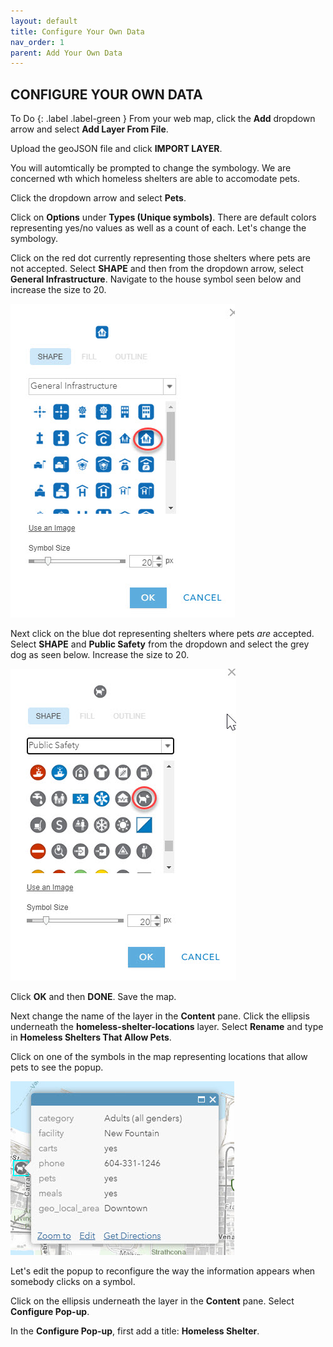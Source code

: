 ```yaml
---
layout: default
title: Configure Your Own Data
nav_order: 1
parent: Add Your Own Data
---
```


## CONFIGURE YOUR OWN DATA

To Do
{: .label .label-green }
From your web map, click the **Add** dropdown arrow and select **Add Layer From File**.

Upload the geoJSON file and click **IMPORT LAYER**.

You will automtically be prompted to change the symbology. 
We are concerned wth which homeless shelters are able to accomodate pets.

Click the dropdown arrow and select **Pets**. 

Click on **Options** under **Types (Unique symbols)**.
There are default colors representing yes/no values as well as a count of each.
Let's change the symbology.

Click on the red dot currently representing those shelters where pets are not accepted.
Select **SHAPE** and then from the dropdown arrow, select **General Infrastructure**. 
Navigate to the house symbol seen below and increase the size to 20.

![blueHouse.jpg](https://raw.githubusercontent.com/fiddleHeads/intro-AGOL/master/content/images/blueHouse.jpg)

Next click on the blue dot representing shelters where pets *are* accepted.
Select **SHAPE** and **Public Safety** from the dropdown and select the grey dog as seen below. 
Increase the size to 20.

![greydog.jpg](https://raw.githubusercontent.com/fiddleHeads/intro-AGOL/master/content/images/greyDog.jpg)

Click **OK** and then **DONE**.
Save the map.

Next change the name of the layer in the **Content** pane.
Click the ellipsis underneath the **homeless-shelter-locations** layer.
Select **Rename** and type in **Homeless Shelters That Allow Pets**.

Click on one of the symbols in the map representing locations that allow pets to see the popup.

![popup.jpg](https://raw.githubusercontent.com/fiddleHeads/intro-AGOL/master/content/images/popup.jpg)

Let's edit the popup to reconfigure the way the information appears when somebody clicks on a symbol.

Click on the ellipsis underneath the layer in the **Content** pane. 
Select **Configure Pop-up**.

In the **Configure Pop-up**, first add a title: **Homeless Shelter**.




